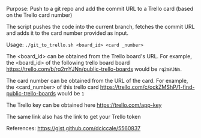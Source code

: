 Purpose: Push to a git repo and add the commit URL to a Trello card (based on the Trello card number)

The script pushes the code into the current branch, fetches the commit URL and adds it to the card number provided as input.

Usage:
`./git_to_trello.sh <board_id> <card _number>`

The <board_id> can be obtained from the Trello board's URL. For example, the <board_id> of the following trello board board https://trello.com/b/rq2mYJNn/public-trello-boards would be `rq2mYJNn`.

The card number can be obtained from the URL of the card. For example, the <card_number> of this trello card https://trello.com/c/ockZMShP/1-find-public-trello-boards would be `1`

The Trello key can be obtained here https://trello.com/app-key

The same link also has the link to get your Trello token

References:
https://gist.github.com/dciccale/5560837
